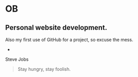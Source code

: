 OB
========

## Personal website development.


Also my first use of GitHub for a project, so excuse the mess.

-
Steve Jobs

> Stay hungry, stay foolish.
